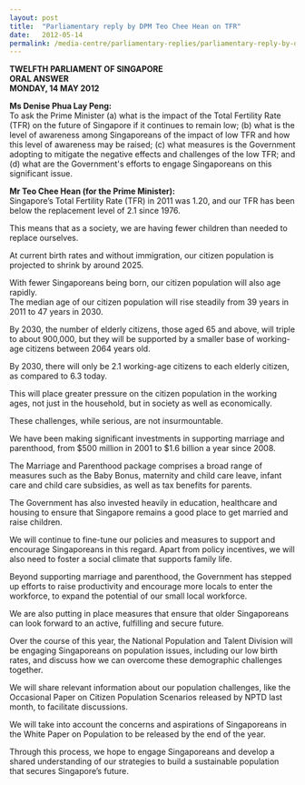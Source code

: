 ```yaml
---
layout: post
title:  "Parliamentary reply by DPM Teo Chee Hean on TFR"
date:   2012-05-14
permalink: /media-centre/parliamentary-replies/parliamentary-reply-by-dpm-teo-chee-hean-on-tfr
---
```


**TWELFTH PARLIAMENT OF SINGAPORE  
ORAL ANSWER  
MONDAY, 14 MAY 2012**
              
**Ms Denise Phua Lay Peng:**  
To ask the Prime Minister (a) what is the impact of the Total Fertility Rate (TFR) on the future of Singapore if it continues to remain low; (b) what is the level of awareness among Singaporeans of the impact of low TFR and how this level of awareness may be raised; (c) what measures is the Government adopting to mitigate the negative effects and challenges of the low TFR; and (d) what are the Government's efforts to engage Singaporeans on this significant issue.

**Mr Teo Chee Hean (for the Prime Minister):**  
Singapore’s Total Fertility Rate (TFR) in 2011 was 1.20, and our TFR has been below the replacement level of 2.1 since 1976.

This means that as a society, we are having fewer children than needed to replace ourselves.

At current birth rates and without immigration, our citizen population is projected to shrink by around 2025.

With fewer Singaporeans being born, our citizen population will also age rapidly.  
The median age of our citizen population will rise steadily from 39 years in 2011 to 47 years in 2030.

By 2030, the number of elderly citizens, those aged 65 and above, will triple to about 900,000, but they will be supported by a smaller base of working-age citizens between 2064 years old.

By 2030, there will only be 2.1 working-age citizens to each elderly citizen, as compared to 6.3 today.

This will place greater pressure on the citizen population in the working ages, not just in the household, but in society as well as economically.

These challenges, while serious, are not insurmountable.

We have been making significant investments in supporting marriage and parenthood, from $500 million in 2001 to $1.6 billion a year since 2008.

The Marriage and Parenthood package comprises a broad range of measures such as the Baby Bonus, maternity and child care leave, infant care and child care subsidies, as well as tax benefits for parents.

The Government has also invested heavily in education, healthcare and housing to ensure that Singapore remains a good place to get married and raise children.

We will continue to fine-tune our policies and measures to support and encourage Singaporeans in this regard. Apart from policy incentives, we will also need to foster a social climate that supports family life.

Beyond supporting marriage and parenthood, the Government has stepped up efforts to raise productivity and encourage more locals to enter the workforce, to expand the potential of our small local workforce.

We are also putting in place measures that ensure that older Singaporeans can look forward to an active, fulfilling and secure future.

Over the course of this year, the National Population and Talent Division will be engaging Singaporeans on population issues, including our low birth rates, and discuss how we can overcome these demographic challenges together.

We will share relevant information about our population challenges, like the Occasional Paper on Citizen Population Scenarios released by NPTD last month, to facilitate discussions.

We will take into account the concerns and aspirations of Singaporeans in the White Paper on Population to be released by the end of the year.

Through this process, we hope to engage Singaporeans and develop a shared understanding of our strategies to build a sustainable population that secures Singapore’s future.


